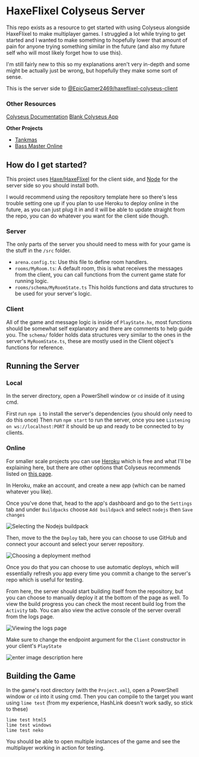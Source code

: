 
# HaxeFlixel Colyseus Server
This repo exists as a resource to get started with using Colyseus alongside HaxeFlixel to make multiplayer games. I struggled a lot while trying to get started and I wanted to make something to hopefully lower that amount of pain for anyone trying something similar in the future (and also my future self who will most likely forget how to use this).

I'm still fairly new to this so my explanations aren't very in-depth and some might be actually just be wrong, but hopefully they make some sort of sense.

This is the server side to [@EpicGamer2469/haxeflixel-colyseus-client](https://github.com/Epicgamer2469/haxeflixel-colyseus-client)
### Other Resources
[Colyseus Documentation](http://docs.colyseus.io/)
[Blank Colyseus App](https://github.com/colyseus/create-colyseus-app)

**Other Projects**
 - [Tankmas](https://github.com/oscarcederberg/tankmas2021-server) 
 - [Bass Master Online](https://github.com/AustinEast/bass-master-online)

## How do I get started?
This project uses [Haxe/HaxeFlixel](https://haxeflixel.com/documentation/getting-started/) for the client side, and [Node](https://nodejs.org/en/) for the server side so you should install both.

I would recommend using the repository template here so there's less trouble setting one up if you plan to use Heroku to deploy online in the future, as you can just plug it in and it will be able to update straight from the repo, you can do whatever you want for the client side though.

### Server
The only parts of the server you should need to mess with for your game is the stuff in the `/src` folder.
- `arena.config.ts`: Use this file to define room handlers.
- `rooms/MyRoom.ts`: A default room, this is what receives the messages from the client, you can call functions from the current game state for running logic.
- `rooms/schema/MyRoomState.ts` This holds functions and data structures to be used for your server's logic.

### Client
All of the game and message logic is inside of `PlayState.hx`, most functions should be somewhat self explanatory and there are comments to help guide you. The `schema/` folder holds data structures very similar to the ones in the server's `MyRoomState.ts`, these are mostly used in the Client object's functions for reference.

## Running the Server

### Local
In the server directory, open a PowerShell window or `cd` inside of it using cmd.

First run `npm i` to install the server's dependencies (you should only need to do this once)
Then run `npm start` to run the server, once you see `Listening on ws://localhost:PORT` it should be up and ready to be connected to by clients.

### Online
For smaller scale projects you can use [Heroku](https://www.heroku.com/) which is free and what I'll be explaining here, but there are other options that Colyseus recommends listed on [this page](https://docs.colyseus.io/colyseus/deployment/).

In Heroku, make an account, and create a new app (which can be named whatever you like). 

Once you've done that, head to the app's dashboard and go to the `Settings` tab and under `Buildpacks` choose `Add buildpack` and select `nodejs` then `Save changes`

![Selecting the Nodejs buildpack](https://i.imgur.com/baitqYA.png)

Then, move to the the `Deploy` tab, here you can choose to use GitHub and connect your account and select your server repository.

![Choosing a deployment method](https://i.imgur.com/ZqafaCM.png)

Once you do that you can choose to use automatic deploys, which will essentially refresh you app every time you commit a change to the server's repo which is useful for testing.

From here, the server should start building itself from the repository, but you can choose to manually deploy it at the bottom of the page as well. To view the build progress you can check the most recent build log from the `Activity` tab. You can also view the active console of the server overall from the logs page.

![Viewing the logs page](https://i.imgur.com/qFusO6d.png)

Make sure to change the endpoint argument for the `Client` constructor in your client's `PlayState`

![enter image description here](https://i.imgur.com/QzTYb3r.png)

## Building the Game
In the game's root directory (with the `Project.xml`), open a PowerShell window or `cd` into it using cmd. Then you can compile to the target you want using `lime test` (from my experience, HashLink doesn't work sadly, so stick to these)
```
lime test html5
lime test windows
lime test neko
```
You should be able to open multiple instances of the game and see the multiplayer working in action for testing.
